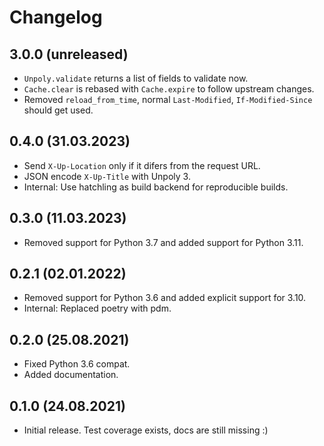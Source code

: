 Changelog
=========

3.0.0 (unreleased)
------------------

 * `Unpoly.validate` returns a list of fields to validate now.
 * `Cache.clear` is rebased with `Cache.expire` to follow upstream changes.
 * Removed `reload_from_time`, normal `Last-Modified`, `If-Modified-Since` should get used.

0.4.0 (31.03.2023)
------------------

 * Send `X-Up-Location` only if it difers from the request URL.
 * JSON encode `X-Up-Title` with Unpoly 3.
 * Internal: Use hatchling as build backend for reproducible builds.

0.3.0 (11.03.2023)
------------------

 * Removed support for Python 3.7 and added support for Python 3.11.

0.2.1 (02.01.2022)
------------------

 * Removed support for Python 3.6 and added explicit support for 3.10.
 * Internal: Replaced poetry with pdm.

0.2.0 (25.08.2021)
------------------

 * Fixed Python 3.6 compat.
 * Added documentation.

0.1.0 (24.08.2021)
------------------

 * Initial release. Test coverage exists, docs are still missing :)
